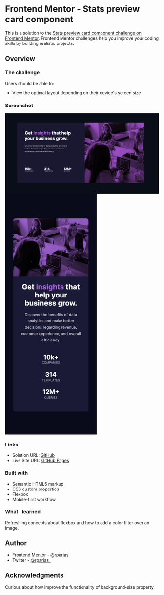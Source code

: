 # Frontend Mentor - Stats preview card component

This is a solution to the [Stats preview card component challenge on Frontend Mentor](https://www.frontendmentor.io/challenges/stats-preview-card-component-8JqbgoU62). Frontend Mentor challenges help you improve your coding skills by building realistic projects.

## Overview

### The challenge

Users should be able to:

- View the optimal layout depending on their device's screen size

### Screenshot

<img alt="Desktop screenshoot" src="./images/desktop.png"  width=600 align=center>

<img alt="Mobile screenshoot" src="./images/mobile.jpg"  width=300 align=center>

### Links

- Solution URL: [GitHub](https://github.com/rparias/Stats-preview-card-component)
- Live Site URL: [GitHub Pages](https://rparias.github.io/Stats-preview-card-component/)

### Built with

- Semantic HTML5 markup
- CSS custom properties
- Flexbox
- Mobile-first workflow

### What I learned

Refreshing concepts about flexbox and how to add a color filter over an image.

## Author

- Frontend Mentor - [@rparias](https://www.frontendmentor.io/profile/rparias)
- Twitter - [@rparias\_](https://twitter.com/rparias_)

## Acknowledgments

Curious about how improve the functionality of background-size property.
